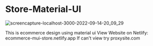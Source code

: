 # Store-Material-UI
![screencapture-localhost-3000-2022-09-14-20_09_29](https://user-images.githubusercontent.com/85723764/190149723-683ccade-5190-45b8-aeb9-8ed9b25b3400.png)

This is ecommerce design using material ui 
View Website on Netlify: ecommerce-mui-store.netlify.app
If can't view try proxysite.com

